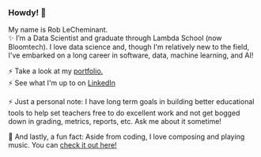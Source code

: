 ### Howdy! 👋

My name is Rob LeCheminant. </br>
✨ I’m a Data Scientist and  graduate through Lambda School (now Bloomtech). I love data science and, though I'm relatively new to the field, I've embarked on a long career in software, data, machine learning, and AI! </br>

⚡ Take a look at my <a href="https://lechemrc.github.io">portfolio.</a></br>
⚡ See what I'm up to on <a href="https://www.linkedin.com/in/rob-lecheminant/">LinkedIn</a></br>

⚡ Just a personal note: I have long term goals in building better educational tools to help set teachers free to do excellent work and not get bogged down in grading, metrics, reports, etc. Ask me about it sometime! </br>

🔭 And lastly, a fun fact: Aside from coding, I love composing and playing music. You can <a href="https://lanarchiste.bandcamp.com">check it out here!</a>

<!--
**lechemrc/lechemrc** is a ✨ _special_ ✨ repository because its `README.md` (this file) appears on your GitHub profile.

Here are some ideas to get you started:

- 🔭 I’m currently working on ...
- 🌱 I’m currently learning ...
- 👯 I’m looking to collaborate on ...
- 🤔 I’m looking for help with ...
- 💬 Ask me about ...
- 📫 How to reach me: ...
- 😄 Pronouns: ...
- ⚡ Fun fact: ...
-->
